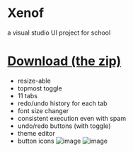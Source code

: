 # Xenof
a visual studio UI project for school
# [Download (the zip)](https://github.com/rekitrelt/Xenof/releases)
- resize-able
- topmost toggle
- 11 tabs
- redo/undo history for each tab
- font size changer
- consistent execution even with spam
- undo/redo buttons (with toggle)
- theme editor
- button icons
![image](https://github.com/user-attachments/assets/16402b1a-57e7-4cf1-8989-af1970066641)
![image](https://github.com/user-attachments/assets/da944c18-ff8b-4e69-b408-19958fe06d2c)
